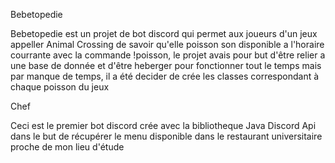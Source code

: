 Bebetopedie

Bebetopedie est un projet de bot discord qui permet aux joueurs d'un jeux appeller Animal Crossing de savoir qu'elle poisson son disponible a l'horaire courrante avec la commande 
!poisson, le projet avais pour but d'être relier a une base de donnée et d'être heberger pour fonctionner tout le temps mais par manque de temps, il a été decider de crée les classes
correspondant à chaque poisson du jeux 

Chef

Ceci est le premier bot discord crée avec la bibliotheque Java Discord Api dans le but de récupérer le menu disponible dans le restaurant universitaire proche de mon lieu d'étude

